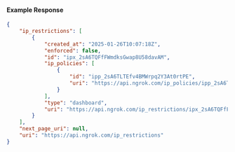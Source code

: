 <!-- Code generated for API Clients. DO NOT EDIT. -->

#### Example Response

```json
{
	"ip_restrictions": [
		{
			"created_at": "2025-01-26T10:07:18Z",
			"enforced": false,
			"id": "ipx_2sA6TQFfFWmdksGwap8U58davAM",
			"ip_policies": [
				{
					"id": "ipp_2sA6TLTEfv4BMWrpq2Y3At0rtPE",
					"uri": "https://api.ngrok.com/ip_policies/ipp_2sA6TLTEfv4BMWrpq2Y3At0rtPE"
				}
			],
			"type": "dashboard",
			"uri": "https://api.ngrok.com/ip_restrictions/ipx_2sA6TQFfFWmdksGwap8U58davAM"
		}
	],
	"next_page_uri": null,
	"uri": "https://api.ngrok.com/ip_restrictions"
}
```
